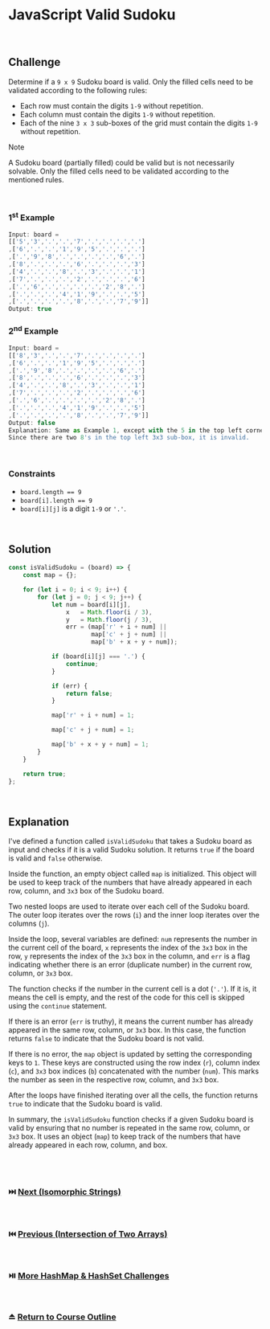 # JavaScript Valid Sudoku
<br/>

## Challenge
Determine if a `9 x 9` Sudoku board is valid. Only the filled cells need to be validated according to the following rules:

- Each row must contain the digits `1-9` without repetition.
- Each column must contain the digits `1-9` without repetition.
- Each of the nine `3 x 3` sub-boxes of the grid must contain the digits `1-9` without repetition.

> [!NOTE]
> A Sudoku board (partially filled) could be valid but is not necessarily solvable. Only the filled cells need to be validated according to the mentioned rules.

<br/>

### 1<sup>st</sup> Example

```JavaScript
Input: board =
[['5','3','.','.','7','.','.','.','.']
,['6','.','.','1','9','5','.','.','.']
,['.','9','8','.','.','.','.','6','.']
,['8','.','.','.','6','.','.','.','3']
,['4','.','.','8','.','3','.','.','1']
,['7','.','.','.','2','.','.','.','6']
,['.','6','.','.','.','.','2','8','.']
,['.','.','.','4','1','9','.','.','5']
,['.','.','.','.','8','.','.','7','9']]
Output: true
```

### 2<sup>nd</sup> Example

```JavaScript
Input: board =
[['8','3','.','.','7','.','.','.','.']
,['6','.','.','1','9','5','.','.','.']
,['.','9','8','.','.','.','.','6','.']
,['8','.','.','.','6','.','.','.','3']
,['4','.','.','8','.','3','.','.','1']
,['7','.','.','.','2','.','.','.','6']
,['.','6','.','.','.','.','2','8','.']
,['.','.','.','4','1','9','.','.','5']
,['.','.','.','.','8','.','.','7','9']]
Output: false
Explanation: Same as Example 1, except with the 5 in the top left corner being modified to 8.
Since there are two 8's in the top left 3x3 sub-box, it is invalid.
```

<br/>

### Constraints

- `board.length == 9`
- `board[i].length == 9`
- `board[i][j]` is a digit `1-9` or `'.'`.

<br/>

## Solution

```JavaScript
const isValidSudoku = (board) => {
    const map = {};

    for (let i = 0; i < 9; i++) {
        for (let j = 0; j < 9; j++) {
            let num = board[i][j],
                x   = Math.floor(i / 3),
                y   = Math.floor(j / 3),
                err = (map['r' + i + num] ||
                       map['c' + j + num] ||
                       map['b' + x + y + num]);

            if (board[i][j] === '.') {
                continue;
            }

            if (err) {
                return false;
            }

            map['r' + i + num] = 1;

            map['c' + j + num] = 1;

            map['b' + x + y + num] = 1;
        }
    }

    return true;
};
```

<br/>

## Explanation

I've defined a function called `isValidSudoku` that takes a Sudoku board as input and checks if it is a valid Sudoku solution. It returns `true` if the board is valid and `false` otherwise.
<br/>

Inside the function, an empty object called `map` is initialized. This object will be used to keep track of the numbers that have already appeared in each row, column, and `3x3` box of the Sudoku board.
<br/>

Two nested loops are used to iterate over each cell of the Sudoku board. The outer loop iterates over the rows (`i`) and the inner loop iterates over the columns (`j`).
<br/>

Inside the loop, several variables are defined: `num` represents the number in the current cell of the board, `x` represents the index of the `3x3` box in the row, `y` represents the index of the `3x3` box in the column, and `err` is a flag indicating whether there is an error (duplicate number) in the current row, column, or `3x3` box.
<br/>

The function checks if the number in the current cell is a dot (`'.'`). If it is, it means the cell is empty, and the rest of the code for this cell is skipped using the `continue` statement.
<br/>

If there is an error (`err` is truthy), it means the current number has already appeared in the same row, column, or `3x3` box. In this case, the function returns `false` to indicate that the Sudoku board is not valid.
<br/>

If there is no error, the `map` object is updated by setting the corresponding keys to `1`. These keys are constructed using the row index (`r`), column index (`c`), and `3x3` box indices (`b`) concatenated with the number (`num`). This marks the number as seen in the respective row, column, and `3x3` box.
<br/>

After the loops have finished iterating over all the cells, the function returns `true` to indicate that the Sudoku board is valid.
<br/>

In summary, the `isValidSudoku` function checks if a given Sudoku board is valid by ensuring that no number is repeated in the same row, column, or `3x3` box. It uses an object (`map`) to keep track of the numbers that have already appeared in each row, column, and box.
<br/>
<br/>
<br/>
<br/>

### :next_track_button: [Next (Isomorphic Strings)][Next]
<br/>

### :previous_track_button: [Previous (Intersection of Two Arrays)][Previous]
<br/>

### :play_or_pause_button: [More HashMap & HashSet Challenges][More]
<br/>

### :eject_button: [Return to Course Outline][Return]
<br/>

[Next]: https://github.com/Superklok/JavaScriptHashMapsAndSets/blob/main/Sorting/JavaScriptIsomorphicStrings.md
[Previous]: https://github.com/Superklok/JavaScriptHashMapsAndSets/blob/main/Sorting/JavaScriptIntersectionOfTwoArrays.md
[More]: https://github.com/Superklok/JavaScriptHashMapsAndSets
[Return]: https://github.com/Superklok/LearnJavaScript